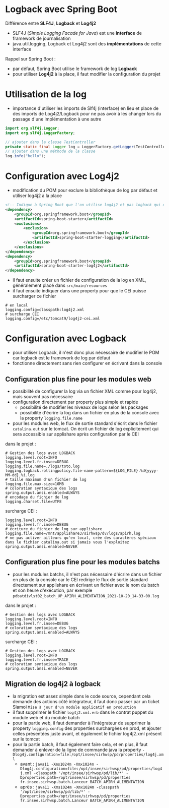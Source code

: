 # Logback avec Spring Boot

Différence entre **SLF4J**, **Logback** et **Log4j2**
- SLF4J (*Simple Logging Facade for Java*) est une **interface** de framework de journalisation
- java.util.logging, Logback et Log4j2 sont des **implémentations** de cette interface

Rappel sur Spring Boot :
- par défaut, Spring Boot utilise le framework de log **Logback**
- pour utiliser **Log4j2** à la place, il faut modifier la configuration du projet

# Utilisation de la log

- importance d'utiliser les imports de Slf4j (interface) en lieu et place de des imports de Log4j2/Logback pour ne pas avoir à les changer lors du passage d'une implémentation à une autre

```java
import org.slf4j.Logger;
import org.slf4j.LoggerFactory;

// ajouter dans la classe TestController
private static final Logger log = LoggerFactory.getLogger(TestController.class);
// ajouter dans une méthode de la classe
log.info("hello");
```

# Configuration avec Log4j2

- modification du POM pour exclure la bibliothèque de log par défaut et utiliser log4j2 à la place

```xml
<!-- Indique à Spring Boot que l'on utilise log4j2 et pas logback qui est proposé par défaut -->
<dependency>
    <groupId>org.springframework.boot</groupId>
    <artifactId>spring-boot-starter</artifactId>
    <exclusions>
        <exclusion>
            <groupId>org.springframework.boot</groupId>
            <artifactId>spring-boot-starter-logging</artifactId>
        </exclusion>
    </exclusions>
</dependency>
<dependency>
    <groupId>org.springframework.boot</groupId>
    <artifactId>spring-boot-starter-log4j2</artifactId>
</dependency>
```

- il faut ensuite créer un fichier de configuration de la log en XML, généralement placé dans `src/main/resources`
- il faut ensuite indiquer dans une property pour que le CEI puisse surcharger ce fichier

```properties
# en local
logging.config=classpath:log4j2.xml
# surcharge CEI
logging.config=/etc/tomcat9/log4j2-cei.xml
```

# Configuration avec Logback

- pour utiliser Logback, il n'est donc plus nécessaire de modifier le POM car logback est le framework de log par défaut
- fonctionne directement sans rien configurer en écrivant dans la console

## Configuration plus fine pour les modules web
- possibilité de configurer la log via un fichier XML comme pour log4j2, mais souvent pas nécessaire
- configuration directement par property plus simple et rapide
    - possibilité de modifier les niveaux de logs selon les packages
    - possibilité d'écrire la log dans un fichier en plus de la console avec la property `logging.file.name`
- pour les modules web, le flux de sortie standard s'écrit dans le fichier `catalina.out` sur le tomcat. On écrit un fichier de log explicitement qui sera accessible sur applishare après configuration par le CEI

dans le projet :
```properties
# Gestion des logs avec LOGBACK
logging.level.root=INFO
logging.level.fr.insee=DEBUG
logging.file.name=./logs/toto.log
logging.logback.rollingpolicy.file-name-pattern=${LOG_FILE}.%d{yyyy-MM-dd}.%i.log
# taille maximum d'un fichier de log
logging.file.max-size=10MB
# coloration syntaxique des logs
spring.output.ansi.enabled=ALWAYS
# encodage du fichier de log
logging.charset.file=UTF8
```

surcharge CEI :
```properties
logging.level.root=INFO
logging.level.fr.insee=DEBUG
# écriture du fichier de log sur applishare
logging.file.name=/mnt/applishare3/sirhwsp/dv/logs/apirh.log
# ne pas activer ailleurs qu'en local, crée des caractères spéciaux dans le fichier catalina.out si jamais vous l'exploitez
spring.output.ansi.enabled=NEVER
```

## Configuration plus fine pour les modules batchs
- pour les modules batchs, il n'est pas nécessaire d'écrire dans un fichier en plus de la console car le CEI redirige le flux de sortie standard directement sur applishare en écrivant un fichier avec le nom du batch et son heure d'exécution, par exemple `pdbatdivlst02_batch_UP_APIRH_ALIMENTATION_2021-10-20_14-33-00.log`

dans le projet :
```properties
# Gestion des logs avec LOGBACK
logging.level.root=INFO
logging.level.fr.insee=DEBUG
# coloration syntaxique des logs
spring.output.ansi.enabled=ALWAYS
```

surcharge CEI :
```properties
# Gestion des logs avec LOGBACK
logging.level.root=INFO
logging.level.fr.insee=TRACE
# coloration syntaxique des logs
spring.output.ansi.enabled=NEVER
```

## Migration de log4j2 à logback
- la migration est assez simple dans le code source, cependant cela demande des actions côté intégrateur, il faut donc passer par un ticket Siamoi `Mise à jour d'un module applicatif en production`
- il faut supprimer le fichier `log4j2.xml.erb` dans le contrat puppet du module web et du module batch
- pour la partie web, il faut demander à l'intégrateur de supprimer la property `logging.config` des properties surchargées en prod, et ajouter celles présentées juste avant, et également le fichier log4j2.xml présent sur le tomcat
- pour la partie batch, il faut également faire cela, et en plus, il faut demander à enlever de la ligne de commande java la property `-Dlog4j.configuration=file:/opt/insee/sirhwsp/pd/properties/log4j.xml`
    - avant : `java11 -Xms1024m -Xmx1024m -Dlog4j.configuration=file:/opt/insee/sirhwsp/pd/properties/log4j.xml -classpath '/opt/insee/sirhwsp/pd/lib/*' -Dproperties.path=/opt/insee/sirhwsp/pd/properties fr.insee.sirhwsp.batch.Lanceur BATCH_APIRH_ALIMENTATION`
    - après : `java11 -Xms1024m -Xmx1024m -classpath '/opt/insee/sirhwsp/pd/lib/*' -Dproperties.path=/opt/insee/sirhwsp/pd/properties fr.insee.sirhwsp.batch.Lanceur BATCH_APIRH_ALIMENTATION`
